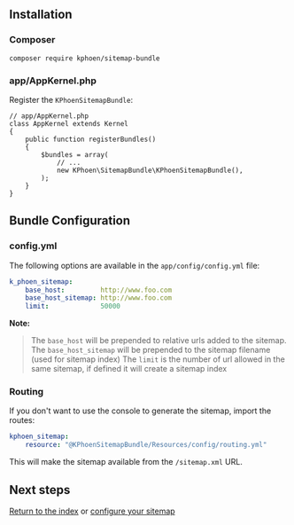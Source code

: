 ## Installation

### Composer

`composer require kphoen/sitemap-bundle`

### app/AppKernel.php

Register the `KPhoenSitemapBundle`:

```php,no_execute
// app/AppKernel.php
class AppKernel extends Kernel
{
    public function registerBundles()
    {
        $bundles = array(
            // ...
            new KPhoen\SitemapBundle\KPhoenSitemapBundle(),
        );
    }
}
```

## Bundle Configuration

### config.yml

The following options are available in the `app/config/config.yml` file:

```yaml
k_phoen_sitemap:
    base_host:         http://www.foo.com
    base_host_sitemap: http://www.foo.com
    limit:             50000
```

**Note:**

> The `base_host` will be prepended to relative urls added to the sitemap.
> The `base_host_sitemap` will be prepended to the sitemap filename (used for sitemap index)
> The `limit` is the number of url allowed in the same sitemap, if defined it will create a sitemap index

### Routing

If you don't want to use the console to generate the sitemap, import the
routes:

```yaml
kphoen_sitemap:
    resource: "@KPhoenSitemapBundle/Resources/config/routing.yml"
```

This will make the sitemap available from the `/sitemap.xml` URL.


## Next steps

[Return to the index](https://github.com/sitemap-php/KPhoenSitemapBundle/blob/master/Resources/doc/index.md) or [configure your sitemap](https://github.com/sitemap-php/KPhoenSitemapBundle/blob/master/Resources/doc/configuration.md)
